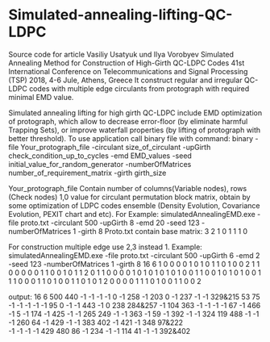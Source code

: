 # Simulated-annealing-lifting-QC-LDPC
Source code for article
Vasiliy Usatyuk und Ilya Vorobyev 
Simulated Annealing Method for Construction of High-Girth QC-LDPC Codes
 41st International Conference on Telecommunications and Signal Processing (TSP) 2018, 4-6 Jule, Athens, Greece
 It construct regular and irregular QC-LDPC codes with  multiple edge circulants from protograph with required minimal EMD value.

Simulated annealing lifting for high girth QC-LDPC include EMD optimization of protograph, which allow to decrease error-floor (by eliminate harmful Trapping Sets), or improve waterfall properties (by lifting of protograph with better threshold).
To use application call binary file with command:
binary -file Your_protograph_file -circulant size_of_circulant -upGirth check_condition_up_to_cycles -emd EMD_values -seed initial_value_for_random_generator -numberOfMatrices number_of_requirement_matrix -girth girth_size

Your_protograph_file
Contain number of columns(Variable nodes), rows (Check nodes)
1,0 value for circulant permutation block matrix, obtain by some optimization of LDPC codes ensemble (Density Evolution, Covariance Evolution, PEXIT chart and etc).
For Example:
simulatedAnnealingEMD.exe -file proto.txt -circulant 500 -upGirth 8 -emd 20 -seed 123 -numberOfMatrices 1 -girth 8
Proto.txt contain base matrix:
3 2
1 0 1
1 1 0

For construction multiple edge use 2,3 instead 1. Example:
simulatedAnnealingEMD.exe -file proto.txt -circulant 500 -upGirth 6 -emd 2 -seed 123 -numberOfMatrices 1 -girth 8
16 6
1 0 0 0 0 1 0 1 0 1 1 0 1 0 0 2
1 1 0 0 0 0 0 1 1 0 0 1 0 1 1 2
0 1 1 0 0 0 0 1 0 1 0 1 0 1 0 1
0 0 1 1 0 0 1 0 1 0 1 0 0 1 1 1
0 0 0 1 1 0 1 0 0 1 1 0 1 0 1 2
0 0 0 0 1 1 1 0 1 0 0 1 1 0 0 2

output:
16	6	500
440	-1	-1	-1	-1	0	-1	258	-1	203	0	-1	237	-1	-1	329&215	
53	75	-1	-1	-1	-1	-1	95	0	-1	-1	443	-1	0	238	284&257	
-1	104	363	-1	-1	-1	-1	67	-1	466	-1	5	-1	174	-1	425	
-1	-1	265	249	-1	-1	363	-1	59	-1	392	-1	-1	324	119	488	
-1	-1	-1	260	64	-1	429	-1	-1	383	402	-1	421	-1	348	97&222	
-1	-1	-1	-1	429	480	86	-1	234	-1	-1	114	41	-1	-1	392&402	







